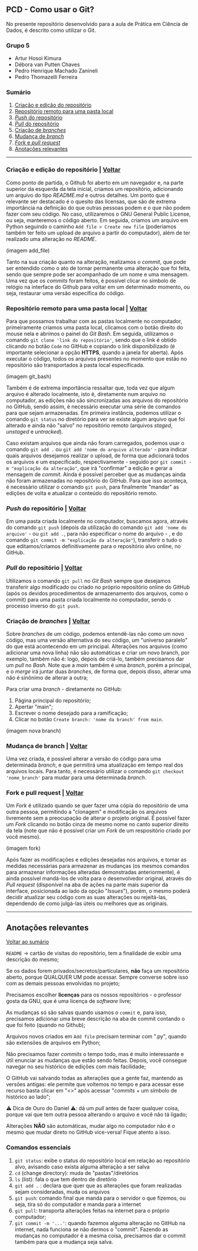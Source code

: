 ## PCD - Como usar o Git?

No presente repositório desenvolvido para a aula de Prática em Ciência de Dados, é descrito como utilizar o Git.

### Grupo 5
- Artur Hosoi Kimura
- Débora van Putten Chaves
- Pedro Henrique Machado Zanineli
- Pedro Thomazelli Ferreira

### <a name="sumario">Sumário</a>
1. [Criação e edição do repositório](#edicao)
2. [Repositório remoto para uma pasta local](#transferencia)
3. [*Push* do repositório](#push)
4. [*Pull* do repositório](#pull)
5. [Criação de *branches*](#branches)
6. [Mudança de *branch*](#mudanca)
7. [*Fork* e *pull request*](#forkepull)
8. [Anotações relevantes](#anotacoes)

---

### <a name="edicao">Criação e edição do repositório</a> | [Voltar](#sumario)

Como ponto de partida, o Github foi aberto em um navegador e, na parte superior da esquerda da tela inicial, criamos um repositório, adicionando um arquivo do tipo *README.md* e outros detalhes. Um ponto que é relevante ser destacado é o quesito das licensas, que são de extrema importância na definição do que outras pessoas podem e o que não podem fazer com seu código. No caso, utilizaremos o GNU General Public License, ou seja, manteremos o código aberto. Em seguida, criamos um arquivo em Python seguindo o caminho `Add file > Create new file` (poderíamos também ter feito um upload de arquivo a partir do computador), além de ter realizado uma alteração no *README*.

(imagem add_file)

Tanto na sua criação quanto na alteração, realizamos o *commit*, que pode ser entendido como o ato de tornar permanente uma alteração que foi feita, sendo que sempre pode ser acompanhado de um nome e uma mensagem. Uma vez que os *commits* foram feitos, é possível clicar no símbolo de relógio na interface do Github para voltar em um determinado momento, ou seja, restaurar uma versão específica do código.

### <a name="transferencia">Repositório remoto para uma pasta local</a> | [Voltar](#sumario)

Para que possamos trabalhar com as pastas localmente no computador, primeiramente criamos uma pasta local, clicamos com o botão direito do mouse nela e abrimos o painel do *Git Bash*. Em seguida, utilizamos o comando `git clone 'link do repositório'`, sendo que o link é obtido clicando no botão `Code` no GitHub e copiando o link disponibilizado (é importante selecionar a opção __HTTPS__, quando a janela for aberta). Após executar o código, todos os arquivos presentes no momento que estão no repositório são transportados à pasta local especificada.

(imagem git_bash)

Também é de extrema importância ressaltar que, toda vez que algum arquivo é alterado localmente, isto é, diretamente num arquivo no computador, as edições não são sincronizadas aos arquivos do repositório no GitHub, sendo assim, é necessário executar uma série de comandos para que sejam armazenadas. Em primeira instância, podemos utilizar o comando `git status` no diretório para ver se existe algum arquivo que foi alterado e ainda não "salvo" no repositório remoto (arquivos *staged*, *unstaged* e *untracked*).

Caso existam arquivos que ainda não foram carregados, podemos usar o comando `git add .` ou `git add 'nome do arquivo alterado'` - para indicar quais arquivos desejamos realizar o upload, de forma que adicionará todos os arquivos e um especificado, respectivamente - seguido por `git commit -m "explicação da alteração"`, que irá "confirmar" a edição e gerar a mensagem de *commit*. Ainda é possível perceber que as mudanças ainda não foram armazenadas no repositório do GitHub. Para que isso aconteça, é necessário utilizar o  comando `git push`, para finalmente "mandar" as edições de volta e atualizar o conteúdo do repositório remoto.

### <a name="push">*Push* do repositório</a> | [Voltar](#sumario)

Em uma pasta criada localmente no computador, buscamos agora, através do comando `git push` (depois da utilização do comando `git add 'nome do arquivo'` - ou `git add .`, para não especificar o nome do arquivo - , e do comando `git commit -m "explicação da alteração"`), transferir o tudo o que editamos/criamos definitivamente para o repositório alvo online, no GitHub.

### <a name="pull">*Pull* do repositório</a> | [Voltar](#sumario)

Utilizamos o comando `git pull` no *Git Bash* sempre que desejamos transferir algo modificado ou criado no próprio repositório online do GitHub (após os devidos procedimentos de armazenamento dos arquivos, como o commit) para uma pasta criada localmente no computador, sendo o processo inverso do `git push`.

### <a name="branches">Criação de *branches*</a> | [Voltar](#sumario)

Sobre *branches* de um código, podemos entendê-las não como um novo código, mas uma versão alternativa do seu código, um "universo paralelo" do que está acontecendo em um principal. Alterações nos arquivos (como adicionar uma nova linha) não são automáticas e criar um novo branch, por exemplo, também não é: logo, depois de criá-lo, também precisamos dar um *pull* no *Bash*. Note que a *main* também é uma *branch*, porém a principal, e o *merge* irá juntar duas *branches*, de forma que, depois disso, alterar uma não é sinônimo de alterar a outra;

Para criar uma *branch* - diretamente no GitHub:
1. Página principal do repositório;
2. Apertar "main";
3. Escrever o nome desejado para a ramificação;
4. Clicar no botão `Create branch: 'nome da branch' from main`.

(imagem nova branch)

### <a name="mudanca">Mudança de branch</a> | [Voltar](#sumario)

Uma vez criada, é possível alterar a versão do código para uma determinada *branch*, e que permitirá uma atualização em tempo real dos arquivos locais. Para tanto, é necessário utilizar o comando `git checkout 'nome_branch'` para mudar para uma determinada *branch*.

### <a name="forkepull">Fork e pull request</a> | [Voltar](#sumario)

Um *Fork* é utilizado quando se quer fazer uma cópia do repositório de uma outra pessoa, permitindo a "clonagem" e modificação os arquivos livremente sem a preocupação de alterar o projeto original. É possível fazer um *Fork* clicando no botão cinza de mesmo nome no canto superior direito da tela (note que não é possível criar um *Fork* de um respositório criado por você mesmo).

(imagem fork)

Após fazer as modificações e edições desejadas nos arquivos, e tomar as medidas necessárias para armazenar as mudanças (os mesmos comandos para armazenar informações alteradas demonstradas anteriormente), é ainda possível mandá-los de volta para o desenvolvedor original, através do *Pull request* (disponível na aba de ações na parte mais superior da interface, posicionada ao lado da opção "*Issues*"), porém, o mesmo poderá decidir atualizar seu código com as suas alterações ou rejeitá-las, dependendo de como julgá-las úteis ou melhores que as originais.

---

## <a name="anotacoes">Anotações relevantes</a>

[Voltar ao sumário](#sumario)

`README` → cartão de visitas do repositório, tem a finalidade de exibir uma descrição do mesmo;

Se os dados forem privados/secretos/particulares, __não__ faça um repositório aberto, porque QUALQUER UM pode acessar. Sempre converse sobre isso com as demais pessoas envolvidas no projeto;

Precisamos escolher __licenças__ para os nossos repositórios - o professor gosta da GNU, que é uma licença de *software* livre;

As mudanças só são salvas quando usamos o `commit` e, para isso, precisamos adicionar uma breve descrição na aba de commit contando o que foi feito (quando no Github);

Arquivos novos criados em `Add file` precisam terminar com ".py", quando são extensões de arquivos em Python;

Não precisamos fazer *commits* o tempo todo, mas é muito interessante e útil enunciar as mudanças que estão sendo feitas. Depois, você consegue navegar no seu histórico de edições com mais facilidade;

O GitHub vai salvando todas as alterações que a gente faz, mantendo as versões antigas: ele permite que voltemos no tempo e para acessar esse recurso basta clicar em "<>" após acessar "*commits* + um símbolo de histórico ao lado";

⚠️ Dica de Ouro do Daniel ⚠️: dá um *pull* antes de fazer qualquer coisa, porque vai que tem outra pessoa alterando o arquivo e você não tá ligado;

Alterações __NÃO__ são automáticas, mudar algo no computador não é o mesmo que mudar direto no GitHub vice-versa! Fique atento a isso.

### Comandos essenciais

1. `git status`: exibe o status do repositório local em relação ao repositório alvo, avisando caso exista alguma alteração a ser salva
2. `cd` (change directory): muda de "pastas"/diretórios
3. `ls` (list): fala o que tem dentro de diretório
4. `git add .` : declara que quer que as alterações que foram realizadas sejam consideradas, muda os arquivos
5. `git push`: comando final que manda para o servidor o que fizemos, ou seja, tira só do computador e manda para a internet
6. `git pull`: transporta alterações feitas na internet para o próprio computador;
7. `git commit -m '...'`: quando fazemos alguma alteração no GitHub na internet, nada funciona se não dermos o "commit". Fazendo as mudanças no computador é a mesma coisa, precisamos dar o commit também para que a mudança seja salva.
